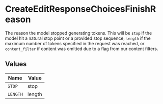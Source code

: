 # CreateEditResponseChoicesFinishReason

The reason the model stopped generating tokens. This will be `stop` if the model hit a natural stop point or a provided stop sequence,
`length` if the maximum number of tokens specified in the request was reached,
or `content_filter` if content was omitted due to a flag from our content filters.



## Values

| Name     | Value    |
| -------- | -------- |
| `STOP`   | stop     |
| `LENGTH` | length   |
